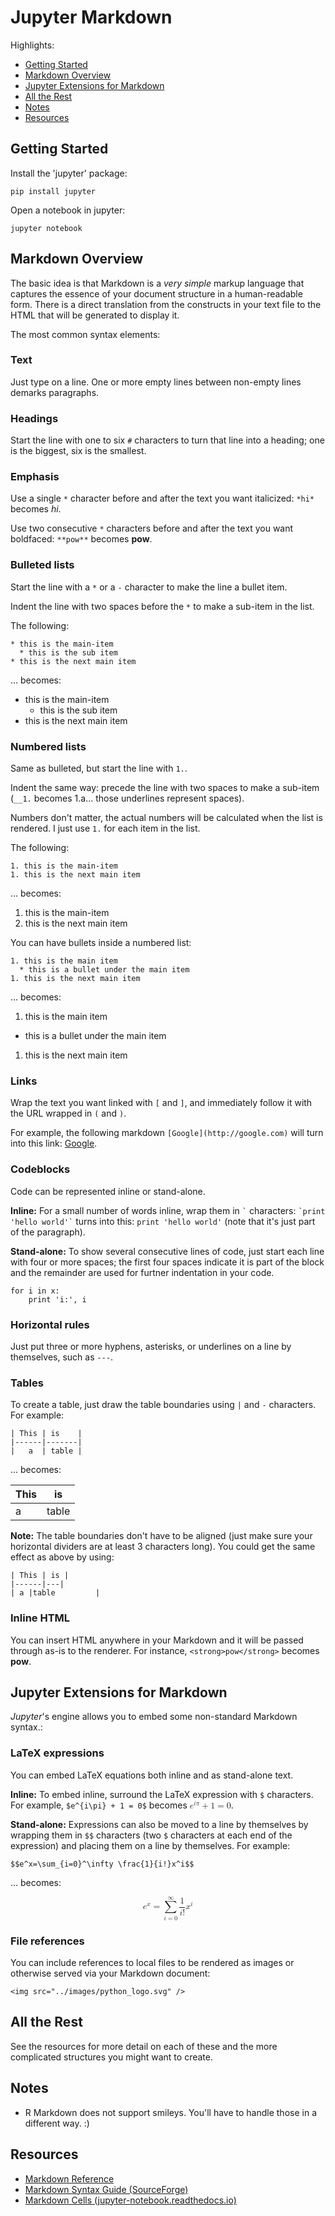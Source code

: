 # Jupyter Markdown

Highlights:

* [Getting Started](#getting-started)
* [Markdown Overview](#overview)
* [Jupyter Extensions for Markdown](#jupyter-specific)
* [All the Rest](#other)
* [Notes](#notes)
* [Resources](#resources)


## <a name="getting-started"></a>Getting Started

Install the 'jupyter' package:

    pip install jupyter

Open a notebook in jupyter:

    jupyter notebook


## <a name="overview"></a>Markdown Overview

The basic idea is that Markdown is a *very simple* markup language that captures the essence of your document structure in a human-readable form. There is a direct translation from the constructs in your text file to the HTML that will be generated to display it.

The most common syntax elements:

### Text

Just type on a line. One or more empty lines between non-empty lines demarks paragraphs.

### Headings

Start the line with one to six `#` characters to turn that line into a heading; one is the biggest, six is the smallest.

### Emphasis

Use a single `*` character before and after the text you want italicized: `*hi*` becomes *hi*.

Use two consecutive `*` characters before and after the text you want boldfaced: `**pow**` becomes **pow**.

### Bulleted lists

Start the line with a `*` or a `-` character to make the line a bullet item.

Indent the line with two spaces before the `*` to make a sub-item in the list.

The following:

    * this is the main-item
      * this is the sub item
    * this is the next main item

... becomes:

* this is the main-item
  * this is the sub item
* this is the next main item

### Numbered lists

Same as bulleted, but start the line with `1.`.

Indent the same way: precede the line with two spaces to make a sub-item (`__1.` becomes 1.a... those underlines represent spaces).

Numbers don't matter, the actual numbers will be calculated when the list is rendered. I just use `1.` for each item in the list.

The following:

    1. this is the main-item
    1. this is the next main item

... becomes:

1. this is the main-item
1. this is the next main item

You can have bullets inside a numbered list:

    1. this is the main item
      * this is a bullet under the main item
    1. this is the next main item

... becomes:

1. this is the main item
  * this is a bullet under the main item
1. this is the next main item

### Links

Wrap the text you want linked with `[` and `]`, and immediately follow it with the URL wrapped in `(` and `)`.

For example, the following markdown `[Google](http://google.com)` will turn into this link: [Google](http://google.com).

### Codeblocks

Code can be represented inline or stand-alone.

**Inline:** For a small number of words inline, wrap them in `` ` `` characters: `` `print 'hello world'` `` turns into this: `print 'hello world'` (note that it's just part of the paragraph).

**Stand-alone:** To show several consecutive lines of code, just start each line with four or more spaces; the first four spaces indicate it is part of the block and the remainder are used for furtner indentation in your code.

    for i in x:
        print 'i:', i

### Horizontal rules

Just put three or more hyphens, asterisks, or underlines on a line by themselves, such as `---`.

### Tables

To create a table, just draw the table boundaries using `|` and `-` characters. For example:

    | This | is    |
    |------|-------|
    |   a  | table |

... becomes:

| This | is    |
|------|-------|
|   a  | table |

**Note:** The table boundaries don't have to be aligned (just make sure your horizontal dividers are at least 3 characters long). You could get the same effect as above by using:

    | This | is |
    |------|---|
    | a |table         |

### Inline HTML

You can insert HTML anywhere in your Markdown and it will be passed through as-is to the renderer. For instance, `<strong>pow</strong>` becomes <strong>pow</strong>.


## <a name="jupyter-specific"></a>Jupyter Extensions for Markdown

*Jupyter*'s engine allows you to embed some non-standard Markdown syntax.:

### LaTeX expressions

You can embed LaTeX equations both inline and as stand-alone text.

**Inline:** To embed inline, surround the LaTeX expression with `$` characters. For example, `$e^{i\pi} + 1 = 0$` becomes <math xmlns="http://www.w3.org/1998/Math/MathML"><msup><mi>e</mi><mrow class="MJX-TeXAtom-ORD"><mi>i</mi><mi>π</mi></mrow></msup><mo>+</mo><mn>1</mn><mo>=</mo><mn>0</mn></math>.

**Stand-alone:** Expressions can also be moved to a line by themselves by wrapping them in `$$` characters (two `$` characters at each end of the expression) and placing them on a line by themselves. For example:

    $$e^x=\sum_{i=0}^\infty \frac{1}{i!}x^i$$

... becomes:

<math xmlns="http://www.w3.org/1998/Math/MathML" display="block"><msup><mi>e</mi><mi>x</mi></msup><mo>=</mo><munderover><mo>∑</mo><mrow class="MJX-TeXAtom-ORD"><mi>i</mi><mo>=</mo><mn>0</mn></mrow><mi mathvariant="normal">∞</mi></munderover><mfrac><mn>1</mn><mrow><mi>i</mi><mo>!</mo></mrow></mfrac><msup><mi>x</mi><mi>i</mi></msup></math>

### File references

You can include references to local files to be rendered as images or otherwise served via your Markdown document:

    <img src="../images/python_logo.svg" />

## <a name="other"></a>All the Rest

See the resources for more detail on each of these and the more complicated structures you might want to create.

## <a name="notes"></a>Notes

* R Markdown does not support smileys. You'll have to handle those in a different way. :)

## <a name="resources"></a>Resources

* [Markdown Reference](http://daringfireball.net/projects/markdown/syntax)
* [Markdown Syntax Guide (SourceForge)](https://sourceforge.net/p/jupiter/wiki/markdown_syntax/)
* [Markdown Cells (jupyter-notebook.readthedocs.io)](http://jupyter-notebook.readthedocs.io/en/latest/examples/Notebook/Working%20With%20Markdown%20Cells.html)
